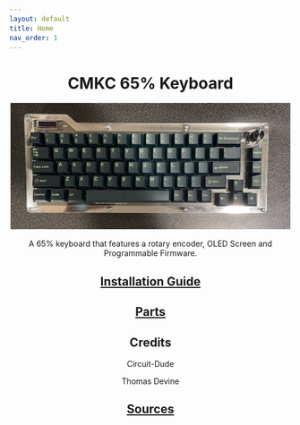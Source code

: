 ```yaml
---
layout: default
title: Home
nav_order: 1
---
```


<h1 align = "center"> CMKC 65% Keyboard</h1>

<p align = "center">
    <img src="Docs/Images/cmkc-keyboard1.jpg" width="500">
</p>

<p align = "center">
    A 65% keyboard that features a rotary encoder, OLED Screen and Programmable Firmware.
</p>


<h2 align = "center">
    <a href = "Docs/README.html">Installation Guide</a>
</h2>

<h2 align = "center">
    <a href = "Docs/README.html#required-parts">Parts</a>
</h2>

<h2 align = "center">Credits</h2>
<div align = "center">
    <p> Circuit-Dude </p>
    <p> Thomas Devine </p>
</div>
<h2 align = "center">
    <a href = "Docs/Sources">Sources</a>
</h2>
